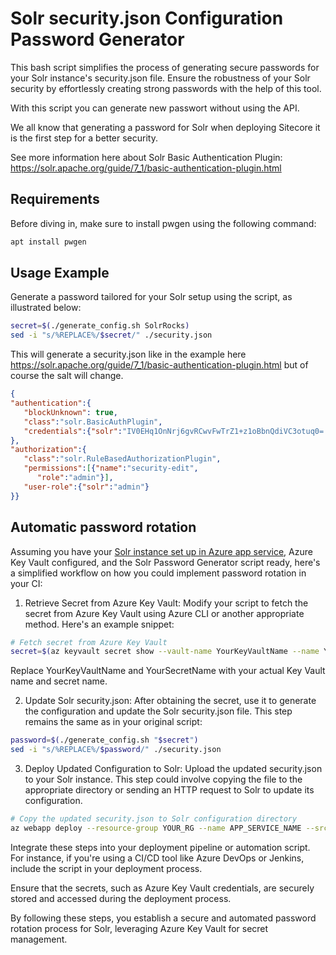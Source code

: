 # Solr security.json Configuration Password Generator
This bash script simplifies the process of generating secure passwords for your Solr instance's security.json file. Ensure the robustness of your Solr security by effortlessly creating strong passwords with the help of this tool.

With this script you can generate new passwort without using the API.

We all know that generating a password for Solr when deploying Sitecore it is the first step for a better security.

See more information here about Solr Basic Authentication Plugin: https://solr.apache.org/guide/7_1/basic-authentication-plugin.html 

## Requirements
Before diving in, make sure to install pwgen using the following command:

```bash
apt install pwgen
```

## Usage Example
Generate a password tailored for your Solr setup using the script, as illustrated below:

```bash
secret=$(./generate_config.sh SolrRocks)
sed -i "s/%REPLACE%/$secret/" ./security.json
```

This will generate a security.json like in the example here https://solr.apache.org/guide/7_1/basic-authentication-plugin.html but of course the salt will change. 
```json
{
"authentication":{ 
   "blockUnknown": true, 
   "class":"solr.BasicAuthPlugin",
   "credentials":{"solr":"IV0EHq1OnNrj6gvRCwvFwTrZ1+z1oBbnQdiVC3otuq0= Ndd7LKvVBAaZIF0QAVi1ekCfAJXr1GGfLtRUXhgrF8c="} 
},
"authorization":{
   "class":"solr.RuleBasedAuthorizationPlugin",
   "permissions":[{"name":"security-edit",
      "role":"admin"}], 
   "user-role":{"solr":"admin"} 
}}
```


## Automatic password rotation
Assuming you have your [Solr instance set up in Azure app service](https://www.getfishtank.com/blog/sitecore-solr-docker-app-service-on-azure), Azure Key Vault configured, and the Solr Password Generator script ready, here's a simplified workflow on how you could implement password rotation in your CI:

1. Retrieve Secret from Azure Key Vault:
Modify your script to fetch the secret from Azure Key Vault using Azure CLI or another appropriate method. Here's an example snippet:

```bash
# Fetch secret from Azure Key Vault
secret=$(az keyvault secret show --vault-name YourKeyVaultName --name YourSecretName --query value -o tsv)
```
Replace YourKeyVaultName and YourSecretName with your actual Key Vault name and secret name.

2. Update Solr security.json:
After obtaining the secret, use it to generate the configuration and update the Solr security.json file. This step remains the same as in your original script:

```bash
password=$(./generate_config.sh "$secret")
sed -i "s/%REPLACE%/$password/" ./security.json
```

3. Deploy Updated Configuration to Solr:
Upload the updated security.json to your Solr instance. This step could involve copying the file to the appropriate directory or sending an HTTP request to Solr to update its configuration.

```bash
# Copy the updated security.json to Solr configuration directory
az webapp deploy --resource-group YOUR_RG --name APP_SERVICE_NAME --src-path ./security.json --type=static --target-path="{PUT_GOOD_PATH_HERE}/security.json"
```

Integrate these steps into your deployment pipeline or automation script. For instance, if you're using a CI/CD tool like Azure DevOps or Jenkins, include the script in your deployment process.

Ensure that the secrets, such as Azure Key Vault credentials, are securely stored and accessed during the deployment process.

By following these steps, you establish a secure and automated password rotation process for Solr, leveraging Azure Key Vault for secret management.
